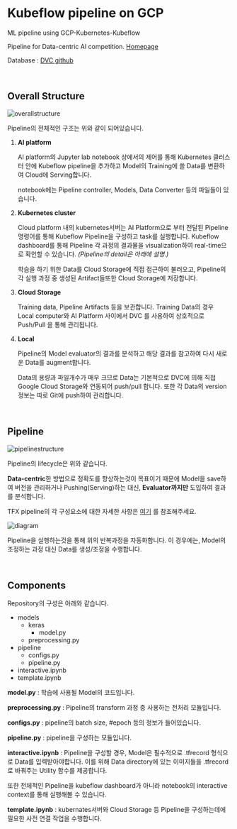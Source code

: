 # Kubeflow pipeline on GCP

ML pipeline using GCP-Kubernetes-Kubeflow

Pipeline for Data-centric AI competition. [Homepage](https://https-deeplearning-ai.github.io/data-centric-comp/?utm_source=thebatch&utm_medium=newsletter&utm_campaign=dc-ai-competition&utm_content=dl-ai)

Database : [DVC github](https://github.com/PyoJunCode/data-centric-AI-competition)

<br>

## Overall Structure

![overallstructure](https://user-images.githubusercontent.com/47979730/123545682-3a68a400-d794-11eb-9adb-8748aebaf373.PNG)

Pipeline의 전체적인 구조는 위와 같이 되어있습니다.



1. **AI platform**

   AI platform의 Jupyter lab notebook 상에서의 제어를 통해 Kubernetes 클러스터 안에 Kubeflow pipeline을 추가하고 Model의 Training에 쓸 Data를 변환하여 Cloud에 Serving합니다.

   notebook에는 Pipeline controller, Models, Data Converter 등의 파일들이 있습니다.



2. **Kubernetes cluster**

   Cloud platform 내의 kubernetes서버는 AI Platform으로 부터 전달된 Pipeline 명령어를 통해 Kubeflow Pipeline을 구성하고 task를 실행합니다. Kubeflow dashboard를 통해 Pipeline 각 과정의 결과물을 visualization하여 real-time으로 확인할 수 있습니다. *(Pipeline의 detail은 아래에 설명.)*

   학습을 하기 위한 Data를 Cloud Storage에 직접 접근하여 불러오고, Pipeline의 각 실행 과정 중 생성된 Artifact들또한 Cloud Storage에 저장합니다. 



3. **Cloud Storage**

   Training data, Pipeline Artifacts 등을 보관합니다. Training Data의 경우 Local computer와 AI Platform 사이에서 DVC 를 사용하여 상호적으로 Push/Pull 을 통해 관리됩니다.

   

4. **Local**

   Pipeline의 Model evaluator의 결과를 분석하고 해당 결과를 참고하여 다시 새로운 Data를 augment합니다.

   Data의 용량과 파일개수가 매우 크므로 Data는 기본적으로 DVC에 의해 직접 Google Cloud Storage와 연동되어 push/pull 합니다. 또한 각 Data의 version 정보는 따로 Git에 push하여 관리합니다.

<br>

## Pipeline



![pipelinestructure](https://user-images.githubusercontent.com/47979730/123546350-30947000-d797-11eb-942b-e7b1c681247b.PNG)

Pipeline의 lifecycle은 위와 같습니다. 

**Data-centric**한 방법으로 정확도를 향상하는것이 목표이기 때문에 Model을 save하여 버전을 관리하거나 Pushing(Serving)하는 대신, **Evaluator까지만** 도입하여 결과를 분석합니다.



TFX pipeline의 각 구성요소에 대한 자세한 사항은 [여기](https://www.tensorflow.org/tfx/guide?hl=ko) 를 참조해주세요.



![diagram](https://user-images.githubusercontent.com/47979730/123546444-7bae8300-d797-11eb-99e1-fd2e6ccc9e11.PNG)

Pipeline을 실행하는것을 통해 위의 반복과정을 자동화합니다. 이 경우에는, Model의 조정하는 과정 대신 Data를 생성/조정을 수행합니다.

<br>

## Components

Repository의 구성은 아래와 같습니다.



- models
  - keras
    - model.py
  - preprocessing.py
- pipeline
  - configs.py
  - pipeline.py
- interactive.ipynb
- template.ipynb



**model.py** : 학습에 사용될 Model의 코드입니다. 

**preprocessing.py** : Pipeline의 transform 과정 중 사용하는 전처리 모듈입니다.



**configs.py** : pipeline의 batch size, #epoch 등의 정보가 들어있습니다.

**pipeline.py** : pipeline을 구성하는 모듈입니다.



**interactive.ipynb** : Pipeline을 구성할 경우, Model은 필수적으로 .tfrecord 형식으로 Data를 입력받아야합니다. 이를 위해 Data directory에 있는 이미지들을 .tfrecord로 바꿔주는 Utility 함수를 제공합니다.

또한 전체적인 Pipeline을 kubeflow dashboard가 아니라 notebook의 interactive context를 통해 실행해볼 수 있습니다.



**template.ipynb** : kubernates서버와 Cloud Storage 등 Pipeline을 구성하는데에 필요한 사전 연결 작업을 수행합니다.